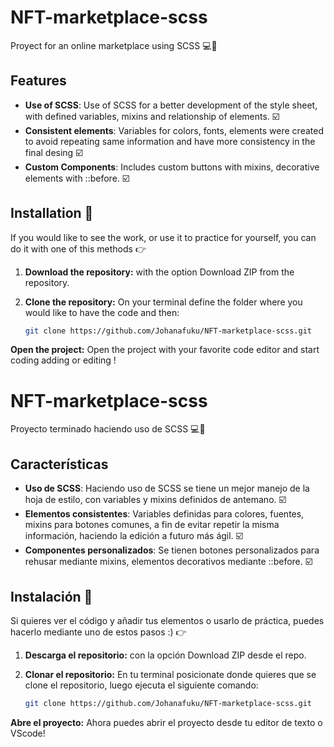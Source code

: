 # NFT-marketplace-scss

Proyect for an online marketplace using SCSS 💻📑

## Features

- **Use of SCSS**: Use of SCSS for a better development of the style sheet, with defined variables, mixins and relationship of elements. ☑️ 
- **Consistent elements**: Variables for colors, fonts, elements were created to avoid repeating same information and have more consistency in the final desing ☑️ 
- **Custom Components**: Includes custom buttons with mixins, decorative elements with ::before. ☑️ 


## Installation 📍

If you would like to see the work, or use it to practice for yourself, you can do it with one of this methods 👉

1. **Download the repository:** with the option Download ZIP from the repository.

2. **Clone the repository:**
On your terminal define the folder where you would like to have the code and then:
     ```sh
    git clone https://github.com/Johanafuku/NFT-marketplace-scss.git
    ```

**Open the project:** Open the project with your favorite code editor and start coding adding or editing !


#
# NFT-marketplace-scss

Proyecto terminado haciendo uso de SCSS 💻📑

## Características

- **Uso de SCSS**: Haciendo uso de SCSS se tiene un mejor manejo de la hoja de estilo, con variables y mixins definidos de antemano. ☑️ 
- **Elementos consistentes**: Variables definidas para colores, fuentes, mixins para botones comunes, a fin de evitar repetir la misma información, haciendo la edición a futuro más ágil. ☑️ 
- **Componentes personalizados**: Se tienen botones personalizados para rehusar mediante mixins, elementos decorativos mediante ::before. ☑️ 


## Instalación 📍

Si quieres ver el código y añadir tus elementos o usarlo de práctica, puedes hacerlo mediante uno de estos pasos :) 👉

1. **Descarga el repositorio:** con la opción Download ZIP desde el repo.

2. **Clonar el repositorio:**
En tu terminal posicionate donde quieres que se clone el repositorio, luego ejecuta el siguiente comando:
     ```sh
    git clone https://github.com/Johanafuku/NFT-marketplace-scss.git
    ```

**Abre el proyecto:** Ahora puedes abrir el proyecto desde tu editor de texto o VScode!
